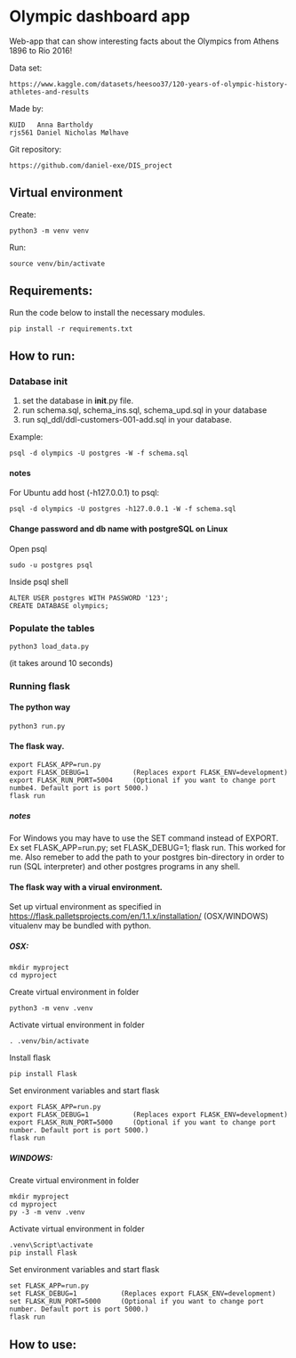 # Olympic dashboard app
Web-app that can show interesting facts about the Olympics from Athens 1896 to Rio 2016!

Data set:

    https://www.kaggle.com/datasets/heesoo37/120-years-of-olympic-history-athletes-and-results

Made by:

    KUID   Anna Bartholdy
    rjs561 Daniel Nicholas Mølhave

Git repository:

    https://github.com/daniel-exe/DIS_project

## Virtual environment
Create:

    python3 -m venv venv

Run:

    source venv/bin/activate

## Requirements:
Run the code below to install the necessary modules.

    pip install -r requirements.txt

## How to run:
### Database init
1. set the database in __init__.py file.
2. run schema.sql, schema_ins.sql, schema_upd.sql in your database
3. run sql_ddl/ddl-customers-001-add.sql in your database.

Example:

    psql -d olympics -U postgres -W -f schema.sql

#### notes
For Ubuntu add host (-h127.0.0.1) to psql:

    psql -d olympics -U postgres -h127.0.0.1 -W -f schema.sql

#### Change password and db name with postgreSQL on Linux
Open psql

    sudo -u postgres psql

Inside psql shell

    ALTER USER postgres WITH PASSWORD '123';
    CREATE DATABASE olympics;

### Populate the tables

    python3 load_data.py

(it takes around 10 seconds)





### Running flask
#### The python way

    python3 run.py

#### The flask way.

    export FLASK_APP=run.py
    export FLASK_DEBUG=1           (Replaces export FLASK_ENV=development)
    export FLASK_RUN_PORT=5004     (Optional if you want to change port numbe4. Default port is port 5000.)
    flask run

##### notes
For Windows you may have to use the SET command instead of EXPORT. Ex set FLASK_APP=run.py; set FLASK_DEBUG=1; flask run. This worked for me. Also remeber to add the path to your postgres bin-directory in order to run (SQL interpreter) and other postgres programs in any shell.


#### The flask way with a virual environment.

Set up virtual environment as specified in https://flask.palletsprojects.com/en/1.1.x/installation/ (OSX/WINDOWS)
vitualenv may be bundled with python.

##### OSX:

    mkdir myproject
    cd myproject

Create virtual environment in folder

    python3 -m venv .venv

Activate virtual environment in folder

    . .venv/bin/activate

Install flask

    pip install Flask

Set environment variables and start flask

    export FLASK_APP=run.py
    export FLASK_DEBUG=1           (Replaces export FLASK_ENV=development)
    export FLASK_RUN_PORT=5000     (Optional if you want to change port number. Default port is port 5000.)
    flask run


##### WINDOWS:

Create virtual environment in folder

    mkdir myproject
    cd myproject
    py -3 -m venv .venv

Activate virtual environment in folder

    .venv\Script\activate
    pip install Flask

Set environment variables and start flask

    set FLASK_APP=run.py
    set FLASK_DEBUG=1           (Replaces export FLASK_ENV=development)
    set FLASK_RUN_PORT=5000     (Optional if you want to change port number. Default port is port 5000.)
    flask run


## How to use: